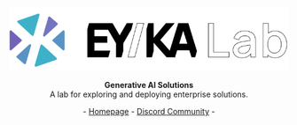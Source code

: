 <!--

**Here are some ideas to get you started:**

🙋‍♀️ A short introduction - what is your organization all about?
🌈 Contribution guidelines - how can the community get involved?
👩‍💻 Useful resources - where can the community find your docs? Is there anything else the community should know?
🍿 Fun facts - what does your team eat for breakfast?
🧙 Remember, you can do mighty things with the power of [Markdown](https://docs.github.com/github/writing-on-github/getting-started-with-writing-and-formatting-on-github/basic-writing-and-formatting-syntax)
-->
<p align="center">
  <img height="80%" src="https://raw.githubusercontent.com/eyka-lab/.github/main/assets/img/logo.png" alt="EY/KA Lab" title="EY/KA Lab">
</p>

<p align="center">
    <b>Generative AI Solutions</b> <br>
A lab for exploring and deploying enterprise solutions.
</p>
<p align="center">
</p>

<p align="center">
- <a href="https://eyka.com">Homepage</a>
- <a href="https://discord.gg/E5qJfGAcuv">Discord Community</a> -
</p>
